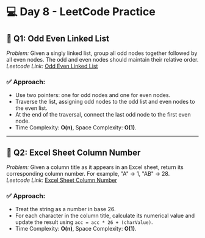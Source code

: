 # 💻 Day 8 - LeetCode Practice

## 🔹 Q1: Odd Even Linked List  
*Problem:* Given a singly linked list, group all odd nodes together followed by all even nodes. The odd and even nodes should maintain their relative order.  
*Leetcode Link:* [Odd Even Linked List](https://leetcode.com/problems/odd-even-linked-list)

### ✅ Approach:
- Use two pointers: one for odd nodes and one for even nodes.
- Traverse the list, assigning odd nodes to the odd list and even nodes to the even list.
- At the end of the traversal, connect the last odd node to the first even node.
- Time Complexity: **O(n)**, Space Complexity: **O(1)**.

---

## 🔹 Q2: Excel Sheet Column Number  
*Problem:* Given a column title as it appears in an Excel sheet, return its corresponding column number. For example, "A" -> 1, "AB" -> 28.  
*Leetcode Link:* [Excel Sheet Column Number](https://leetcode.com/problems/excel-sheet-column-number)

### ✅ Approach:
- Treat the string as a number in base 26.
- For each character in the column title, calculate its numerical value and update the result using `acc = acc * 26 + (charValue)`.
- Time Complexity: **O(n)**, Space Complexity: **O(1)**.
